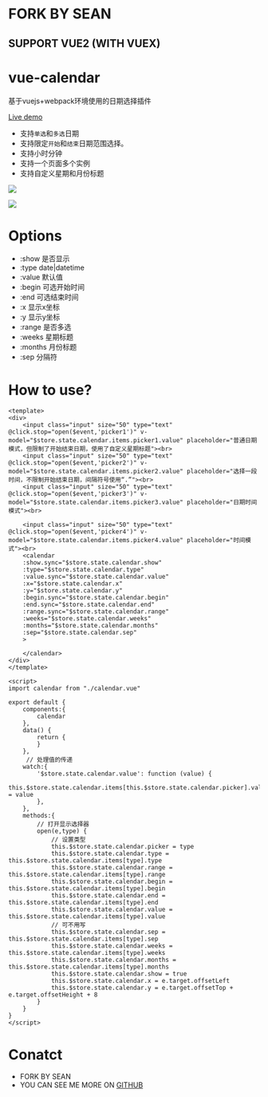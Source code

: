 # FORK BY SEAN
## SUPPORT VUE2 (WITH VUEX)

# vue-calendar

基于vuejs+webpack环境使用的日期选择插件

[Live demo](http://jinzhe.github.io/vue-calendar/)

* 支持`单选`和`多选`日期
* 支持限定`开始`和`结束`日期范围选择。
* 支持小时分钟
* 支持一个页面多个实例
* 支持自定义星期和月份标题


![](http://ww1.sinaimg.cn/large/823603acgw1ez1n57t8jug20d40acwjw.gif)

![](http://ww3.sinaimg.cn/large/823603acgw1ez8ks5cudrg20in0badzn.gif)


# Options
* :show    是否显示
* :type    date|datetime
* :value	默认值
* :begin  可选开始时间
* :end    可选结束时间
* :x      显示x坐标
* :y      显示y坐标
* :range  是否多选
* :weeks	星期标题
* :months	月份标题
* :sep		分隔符

# How to use?

```
<template>
<div>
    <input class="input" size="50" type="text" @click.stop="open($event,'picker1')" v-model="$store.state.calendar.items.picker1.value" placeholder="普通日期模式，但限制了开始结束日期，使用了自定义星期标题"><br>
    <input class="input" size="50" type="text" @click.stop="open($event,'picker2')" v-model="$store.state.calendar.items.picker2.value" placeholder="选择一段时间，不限制开始结束日期，间隔符号使用“.”"><br>
    <input class="input" size="50" type="text" @click.stop="open($event,'picker3')" v-model="$store.state.calendar.items.picker3.value" placeholder="日期时间模式"><br>

    <input class="input" size="50" type="text" @click.stop="open($event,'picker4')" v-model="$store.state.calendar.items.picker4.value" placeholder="时间模式"><br>
    <calendar
    :show.sync="$store.state.calendar.show"
    :type="$store.state.calendar.type"
    :value.sync="$store.state.calendar.value"
    :x="$store.state.calendar.x"
    :y="$store.state.calendar.y"
    :begin.sync="$store.state.calendar.begin"
    :end.sync="$store.state.calendar.end"
    :range.sync="$store.state.calendar.range"
    :weeks="$store.state.calendar.weeks"
    :months="$store.state.calendar.months"
    :sep="$store.state.calendar.sep"
    >

    </calendar>
</div>
</template>

<script>
import calendar from "./calendar.vue"

export default {
    components:{
        calendar
    },
    data() {
        return {
        }
    },
     // 处理值的传递
    watch:{
        '$store.state.calendar.value': function (value) {
            this.$store.state.calendar.items[this.$store.state.calendar.picker].value = value
        },
    },
    methods:{
        // 打开显示选择器
        open(e,type) {
            // 设置类型
            this.$store.state.calendar.picker = type
            this.$store.state.calendar.type = this.$store.state.calendar.items[type].type
            this.$store.state.calendar.range = this.$store.state.calendar.items[type].range
            this.$store.state.calendar.begin = this.$store.state.calendar.items[type].begin
            this.$store.state.calendar.end = this.$store.state.calendar.items[type].end
            this.$store.state.calendar.value = this.$store.state.calendar.items[type].value
            // 可不用写
            this.$store.state.calendar.sep = this.$store.state.calendar.items[type].sep
            this.$store.state.calendar.weeks = this.$store.state.calendar.items[type].weeks
            this.$store.state.calendar.months = this.$store.state.calendar.items[type].months
            this.$store.state.calendar.show = true
            this.$store.state.calendar.x = e.target.offsetLeft
            this.$store.state.calendar.y = e.target.offsetTop + e.target.offsetHeight + 8
        }
    }
}
</script>
```

# Conatct

- FORK BY SEAN
- YOU CAN SEE ME MORE ON [GITHUB](https://github.com/opjlmi)
